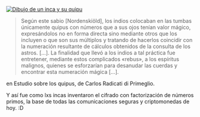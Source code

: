 [![Dibujo de un inca y su quipu](https://upload.wikimedia.org/wikipedia/commons/f/f0/Nueva_cor%C3%B3nica_y_buen_gobierno_%281936_facsimile%29_p360.png)](https://en.wikipedia.org/wiki/Quipu#/media/File:Nueva_cor%C3%B3nica_y_buen_gobierno_(1936_facsimile)_p360.png)

> Según este sabio [Nordenskiöld], los indios colocaban en las tumbas
> únicamente quipus con números que a sus ojos tenían valor mágico,
> expresándolos no en forma directa sino mediante otros que los incluyen o que
> son sus múltiplos y tratando de hacerlos coincidir con la numeración
> resultante de cálculos obtenidos de la consulta de los astros. [...].
> La finalidad que llevó a los indios a tal práctica fue entretener, mediante
> estos complicados «rebus», a los espíritus malignos, quienes se esforzarían
> para desanudar las cuerdas y encontrar esta numeración mágica [...].

en Estudio sobre los quipus, de Carlos Radicati di Primeglio.

Y así fue como lxs incas inventaron el cifrado con factorización de números
primos, la base de todas las comunicaciones seguras y criptomonedas de hoy. :D
